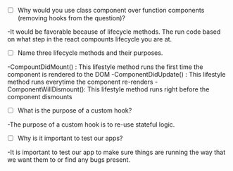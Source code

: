 - [ ] Why would you use class component over function components (removing hooks from the question)?

-It would be favorable because of lifecycle methods. The run code based on what step
in the react compounts lifecycle you are at.

- [ ] Name three lifecycle methods and their purposes.

-CompountDidMount() : This lifestyle method runs the first time the component is rendered to the DOM
 -ComponentDidUpdate() : This lifestyle method runs everytime the component re-renders
 -ComponentWillDismount(): This lifestyle method runs right before the component dismounts

- [ ] What is the purpose of a custom hook?

-The purpose of a custom hook is to re-use stateful logic.

- [ ] Why is it important to test our apps?

-It is important to test our app to make sure things are running the way that we want them to
or find any bugs present.


 